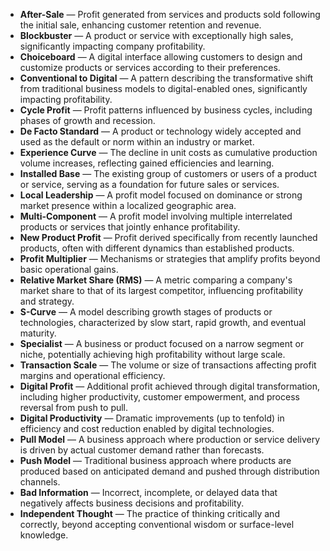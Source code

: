 - **After-Sale** — Profit generated from services and products sold following the initial sale, enhancing customer retention and revenue.  
- **Blockbuster** — A product or service with exceptionally high sales, significantly impacting company profitability.  
- **Choiceboard** — A digital interface allowing customers to design and customize products or services according to their preferences.  
- **Conventional to Digital** — A pattern describing the transformative shift from traditional business models to digital-enabled ones, significantly impacting profitability.  
- **Cycle Profit** — Profit patterns influenced by business cycles, including phases of growth and recession.  
- **De Facto Standard** — A product or technology widely accepted and used as the default or norm within an industry or market.  
- **Experience Curve** — The decline in unit costs as cumulative production volume increases, reflecting gained efficiencies and learning.  
- **Installed Base** — The existing group of customers or users of a product or service, serving as a foundation for future sales or services.  
- **Local Leadership** — A profit model focused on dominance or strong market presence within a localized geographic area.  
- **Multi-Component** — A profit model involving multiple interrelated products or services that jointly enhance profitability.  
- **New Product Profit** — Profit derived specifically from recently launched products, often with different dynamics than established products.  
- **Profit Multiplier** — Mechanisms or strategies that amplify profits beyond basic operational gains.  
- **Relative Market Share (RMS)** — A metric comparing a company's market share to that of its largest competitor, influencing profitability and strategy.  
- **S-Curve** — A model describing growth stages of products or technologies, characterized by slow start, rapid growth, and eventual maturity.  
- **Specialist** — A business or product focused on a narrow segment or niche, potentially achieving high profitability without large scale.  
- **Transaction Scale** — The volume or size of transactions affecting profit margins and operational efficiency.  
- **Digital Profit** — Additional profit achieved through digital transformation, including higher productivity, customer empowerment, and process reversal from push to pull.  
- **Digital Productivity** — Dramatic improvements (up to tenfold) in efficiency and cost reduction enabled by digital technologies.  
- **Pull Model** — A business approach where production or service delivery is driven by actual customer demand rather than forecasts.  
- **Push Model** — Traditional business approach where products are produced based on anticipated demand and pushed through distribution channels.  
- **Bad Information** — Incorrect, incomplete, or delayed data that negatively affects business decisions and profitability.  
- **Independent Thought** — The practice of thinking critically and correctly, beyond accepting conventional wisdom or surface-level knowledge.
